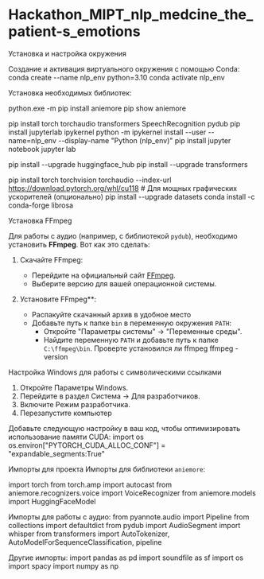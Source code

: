 # Hackathon_MIPT_nlp_medcine_the_patient-s_emotions

Установка и настройка окружения

Создание и активация виртуального окружения с помощью Conda:
   conda create --name nlp_env python=3.10
   conda activate nlp_env

Установка необходимых библиотек:

   python.exe -m pip install aniemore
   pip show aniemore

   pip install torch torchaudio transformers SpeechRecognition pydub
   pip install jupyterlab ipykernel
   python -m ipykernel install --user --name=nlp_env --display-name "Python (nlp_env)"
   pip install jupyter notebook
   jupyter lab

   pip install --upgrade huggingface_hub
   pip install --upgrade transformers

   pip install torch torchvision torchaudio --index-url https://download.pytorch.org/whl/cu118  # Для мощных графических ускорителей (опционально)
   pip install --upgrade datasets
   conda install -c conda-forge librosa
   
Установка FFmpeg

Для работы с аудио (например, с библиотекой `pydub`), необходимо установить **FFmpeg**. Вот как это сделать:

1. Скачайте FFmpeg:
   - Перейдите на официальный сайт [FFmpeg](https://ffmpeg.org/download.html).
   - Выберите версию для вашей операционной системы.

2. Установите FFmpeg**:
   - Распакуйте скачанный архив в удобное место
   - Добавьте путь к папке `bin` в переменную окружения `PATH`:
     - Откройте "Параметры системы" → "Переменные среды".
     - Найдите переменную `PATH` и добавьте путь к папке `C:\ffmpeg\bin`.
  Проверте установился ли ffmpeg
   ffmpeg -version

Настройка Windows для работы с символическими ссылками

1. Откройте Параметры Windows.
2. Перейдите в раздел Система → Для разработчиков.
3. Включите Режим разработчика.
4. Перезапустите компьютер

Добавьте следующую настройку в ваш код, чтобы оптимизировать использование памяти CUDA:
import os
os.environ["PYTORCH_CUDA_ALLOC_CONF"] = "expandable_segments:True"

Импорты для проекта
Импорты для библиотеки `aniemore`:

import torch
from torch.amp import autocast
from aniemore.recognizers.voice import VoiceRecognizer
from aniemore.models import HuggingFaceModel

Импорты для работы с аудио:
from pyannote.audio import Pipeline
from collections import defaultdict
from pydub import AudioSegment
import whisper
from transformers import AutoTokenizer, AutoModelForSequenceClassification, pipeline

Другие импорты:
import pandas as pd
import soundfile as sf
import os
import spacy
import numpy as np
